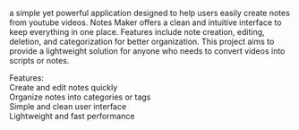 a simple yet powerful application designed to help users easily create notes from youtube videos. Notes Maker offers a clean and intuitive interface to keep everything in one place. Features include note creation, editing, deletion, and categorization for better organization. This project aims to provide a  lightweight solution for anyone who needs to convert videos into scripts or notes.    
        
Features:            
Create and edit notes quickly           
Organize notes into categories or tags            
Simple and clean user interface             
Lightweight and fast performance         
         
     
        
   
 
